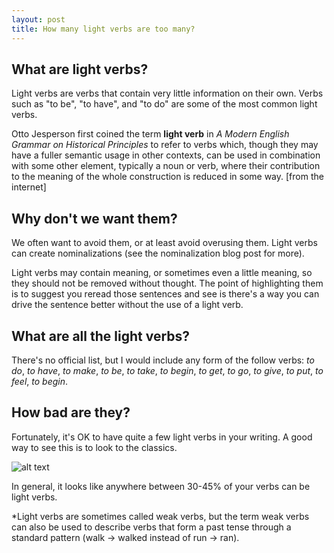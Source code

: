 ```yaml
---
layout: post
title: How many light verbs are too many?
---
```


## What are light verbs?
Light verbs are verbs that contain very little information on their own. Verbs such as "to be", "to have", and "to do" are some of the most common light verbs. 

Otto Jesperson first coined the term **light verb** in *A Modern English Grammar on Historical Principles* to refer to verbs which, though they may have a fuller semantic usage in other contexts, can be used in combination with some other element, typically a noun or verb, where their contribution to the meaning of the whole construction is reduced in some way. [from the internet]

## Why don't we want them?

We often want to avoid them, or at least avoid overusing them. Light verbs can create nominalizations (see the nominalization blog post for more).

Light verbs may contain meaning, or sometimes even a little meaning, so they should not be removed without thought. The point of highlighting them is to suggest you reread those sentences and see is there's a way you can drive the sentence better without the use of a light verb.

## What are all the light verbs?

There's no official list, but I would include any form of the follow verbs:  *to do*, *to have*, *to make*, *to be*, *to take*, *to begin*, *to get*, *to go*, *to give*, *to put*, *to feel*, *to begin*.

## How bad are they?

Fortunately, it's OK to have quite a few light verbs in your writing. A good way to see this is to look to the classics.

![alt text](https://raw.githubusercontent.com/jss367/jss367.github.io/master/images/light_verbs.png)


In general, it looks like anywhere between 30-45% of your verbs can be light verbs.



*Light verbs are sometimes called weak verbs, but the term weak verbs can also be used to describe verbs that form a past tense through a standard pattern (walk -> walked instead of run -> ran).